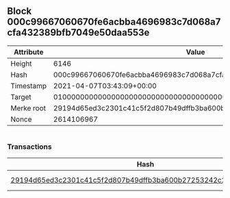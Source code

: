 ## Block 000c99667060670fe6acbba4696983c7d068a7cfa432389bfb7049e50daa553e

Attribute | Value
--- | ---
Height | 6146
Hash | 000c99667060670fe6acbba4696983c7d068a7cfa432389bfb7049e50daa553e
Timestamp | 2021-04-07T03:43:09+00:00
Target | 0100000000000000000000000000000000000000000000000000000000000000
Merke root | 29194d65ed3c2301c41c5f2d807b49dffb3ba600b27253242c252318f58a9d3a
Nonce | 2614106967

```

```

### Transactions

Hash | Amount
--- | ---
[29194d65ed3c2301c41c5f2d807b49dffb3ba600b27253242c252318f58a9d3a](29194d65ed3c2301c41c5f2d807b49dffb3ba600b27253242c252318f58a9d3a.md) | 10.00000000 SKEPTI 
